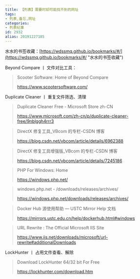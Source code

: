 ```yaml
---
title: 【列表】需要时却可能找不到的网址
tags:
- 列表,备忘,网址
categories:
- 列表纪事
id: 2932
alias: 20191227185
---
```


水水的书签收藏：[https://wdssmq.github.io/bookmarks/#/](https://wdssmq.github.io/bookmarks/#/ "水水的书签收藏")

Beyond Compare 丨 文件对比工具：

> Scooter Software: Home of Beyond Compare
>
> https://www.scootersoftware.com/

Duplicate Cleaner 丨 重复文件筛选、清理

> Duplicate Cleaner Free - Microsoft Store zh-CN
>
> https://www.microsoft.com/zh-cn/p/duplicate-cleaner-free/9nblggh4rrr3

> DirectX 修复工具\_VBcom 的专栏-CSDN 博客
>
> https://blog.csdn.net/vbcom/article/details/6962388

> DirectX 修复工具增强版\_VBcom 的专栏-CSDN 博客
>
> https://blog.csdn.net/vbcom/article/details/7245186

> PHP For Windows: Home
>
> https://windows.php.net/

> windows.php.net - /downloads/releases/archives/
>
> https://windows.php.net/downloads/releases/archives/

> Docker Hub 源使用帮助 — USTC Mirror Help 文档
>
> https://mirrors.ustc.edu.cn/help/dockerhub.html#windows

> URL Rewrite : The Official Microsoft IIS Site
>
> https://www.iis.net/downloads/microsoft/url-rewrite#additionalDownloads

LockHunter 丨 占用文件查看、解除

> Download LockHunter 64/32 bit For Free
>
> https://lockhunter.com/download.htm

<!--2932-->

